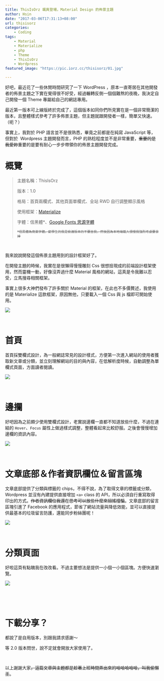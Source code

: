 ```yaml
---
title: ThisIsOrz 颯爽登場，Material Design 的佈景主題
author: Hsin
date: "2017-03-06T17:31:13+08:00"
url: thisisorz
categories: 
    - Coding
tags: 
    - Material
    - Materialize
    - php
    - Theme
    - ThisIsOrz
    - Wordpress
featured_image: "https://pic.iorz.cc/thisisorz/01.jpg"

---
```


好吧，最近花了一些休閒時間研究了一下 WordPress ，原本一直寄居在其他開發者的佈景主題之下實在覺得很不好受，經過輾轉反側一個個難熬的夜晚，我決定自己開發一個 Theme 專屬給自己的網誌專用。

最近第一版本可上線版終於完成了，這個版本如同你們所見實在是一個非常簡潔的版本，且整體樣式參考了許多佈景主題，但主題就跟開發者一樣，簡單又快速。（呃？）

<!--more-->

事實上，我對於 PHP 語言並不是很熟悉，畢竟之前都是在純寫 JavaScript 等，但對於  Wordpress 主題開發而言，PHP 的熟稔程度並不是非常重要，<del>重要的是我愛妳</del>重要的是要有耐心一步步帶領你的佈景主題開發完成。

# 概覽

> 主題名稱：ThisIsOrz
> 
> 版本：1.0
> 
> 格局：首頁兩欄式、其他頁面單欄式、全站 RWD 自行調整顯示風格
> 
> 使用框架：[Materialize][1]
> 
> 字體：信黑體*、[Google Fonts 思源字體][2]
> 
> <span style="font-size: 8pt;"><del>*信黑體為商業字體，窮學生的我是偷渡版本的不要吉我，然後因為本地端載入很慢我強烈考慮要拿掉</del></span>

&nbsp;

我來說說開發這個佈景主題用到的設計框架好了。

在開發主題的時候，我實在是很懶得慢慢雕刻 Css 很想撿現成的前端設計框架使用，然而靈機一動，好像沒弄過什麼 Material 風格的網站，這真是令我難以忍受，立馬搜尋相關框架。

事實上很多大神們發布了許多關於 Material 的框架，在此也不多價贅述，我使用的是 Materialize 這款框架，原因無他，只要載入一個 Css 與 js 檔即可開始使用。

[![][image2]][image2]

&nbsp;

# 首頁

首頁採雙欄式設計，為一般網誌常見的設計樣式，方便第一次進入網站的使用者獲取新文章或分類，並立刻理解網站的目的與內容，在低解析度時候，自動調整為單欄式頁面，方面讀者閱讀。

[![][image3]][image3]

&nbsp;

# 邊攔

好吧因為之前頗少使用雙欄式設計，老實說邊欄一直都不知道放些什麼，不過在連結的 `Hover`、`Focus` 屬性上做過樣式調整，整體看起來比較舒服。之後會慢慢增加邊欄的資訊內容。

[![][image4]][image4]

&nbsp;

# 文章底部＆作者資訊欄位＆留言區塊

文章底部提供了分類與標籤的 chips，不得不說，為了取得文章的標籤或分類，Wordpress 並沒有內建提供直接增加 `<a>` class 的 API，所以必須自行重寫取得印出的方式。<del>作者資訊欄位我還在思考可以放些什麼來招搖撞騙</del>。文章底部的留言區塊引進了 Facebook 的應用程式，節省了網站流量與降低效能，並可以直接提供最基本的垃圾留言防護，還能同步粉絲團呢！

[![][image5]][image5]

&nbsp;

# 分類頁面

好啦這頁有點醜我在改改看。不過主要想法是提供一小個一小個區塊。方便快速瀏覽。

[![][image6]][image6]

&nbsp;

&nbsp;

# 下載分享？

都說了是自用版本，別跟我請求感謝～

等 2.0 版本問世，說不定就會開放大家使用了。

&nbsp;

以上謝謝大家<del>，這篇文章與主題都是趁著上班時間弄出來的哈哈哈哈哈，叫我偷懶王</del>。

 [1]: http://materializecss.com/
 [2]: https://fonts.googleapis.com/earlyaccess/notosanstc.css
 [image1]: https://pic.iorz.cc/thisisorz/01.jpg
 [image2]: https://pic.iorz.cc/thisisorz/02.jpg
 [image3]: https://pic.iorz.cc/thisisorz/03.jpg
 [image4]: https://pic.iorz.cc/thisisorz/04.jpg
 [image5]: https://pic.iorz.cc/thisisorz/05.jpg
 [image6]: https://pic.iorz.cc/thisisorz/06.jpg


